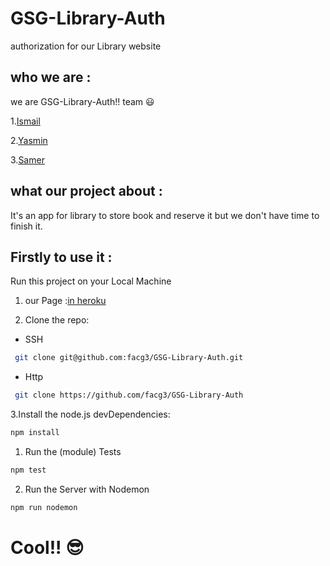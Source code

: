# GSG-Library-Auth
authorization for our Library website

## who we are :

we are GSG-Library-Auth!! team :smiley:

1.[Ismail](https://github.com/ismail2009)

2.[Yasmin](https://github.com/yasminhillis)

3.[Samer](https://github.com/samarFayez)

## what our project about :

It's an app for library to store book and reserve it but we don't have time to finish it.

## Firstly to use it :

Run this project on your Local Machine

1. our Page :[in heroku](https://gsg-libr-auth.herokuapp.com/)

2. Clone the repo:

  - SSH

```sh
 git clone git@github.com:facg3/GSG-Library-Auth.git
```
- Http

```sh
 git clone https://github.com/facg3/GSG-Library-Auth
```

3.Install the node.js devDependencies:

```sh
npm install
```

1. Run the (module) Tests

  ```sh
  npm test
  ```

2. Run the Server with Nodemon

  ```sh
  npm run nodemon
  ```


# Cool!! :sunglasses:
